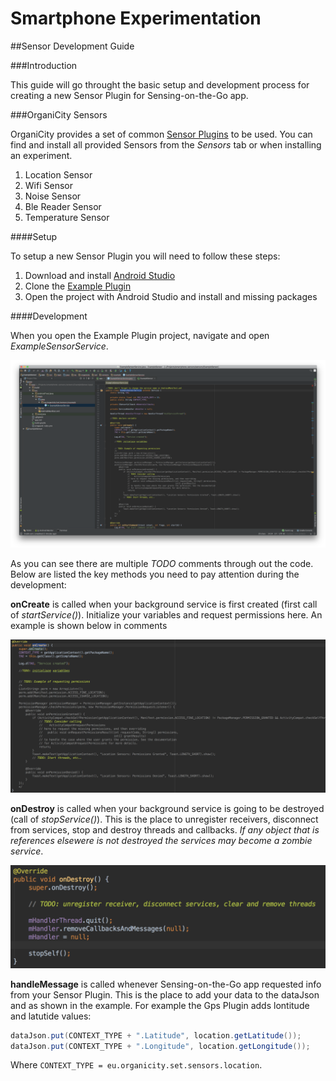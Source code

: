 # Smartphone Experimentation

##Sensor Development Guide


###Introduction

This guide will go throught the basic setup and development process for creating a new Sensor Plugin for
Sensing-on-the-Go app.

###OrganiCity Sensors

OrganiCity provides a set of common <a href="https://github.com/amaxilat/smartphone-sensors/tree/master/sensors">Sensor Plugins</a> to be used. You can find and install all provided 
Sensors from the *Sensors* tab or when installing an experiment.

1. Location Sensor
2. Wifi Sensor
3. Noise Sensor
4. Ble Reader Sensor
5. Temperature Sensor

####Setup

To setup a new Sensor Plugin you will need to follow these steps:

1.	Download and install <a href="https://developer.android.com/studio/index.html">Android Studio</a>
2.	Clone the <a href="https://developer.android.com/studio/index.html">Example Plugin</a>
3.	Open the project with Android Studio and install and missing packages

####Development

When you open the Example Plugin project, navigate and open *ExampleSensorService*.

![ExampleSensorService.java](./images/examplesensorservice.png)

As you can see there are multiple *TODO* comments through out the code.
Below are listed the key methods you need to pay attention during the development:

**onCreate** is called when your background service is first created (first call of *startService()*). 
Initialize your variables and request permissions here. An example is shown below in comments

![Request permissions](./images/oncreate.png)

**onDestroy** is called when your background service is going to be destroyed (call of *stopService()*). 
This is the place to unregister receivers, disconnect from services, stop and destroy threads and callbacks.
*If any object that is references elsewere is not destroyed the services may become a zombie service*.

![Request permissions](./images/ondestroy.png)

**handleMessage** is called whenever Sensing-on-the-Go app requested info from your Sensor Plugin.
This is the place to add your data to the dataJson and as shown in the example.
For example the Gps Plugin adds lontitude and latutide values:

```java
dataJson.put(CONTEXT_TYPE + ".Latitude", location.getLatitude());
dataJson.put(CONTEXT_TYPE + ".Longitude", location.getLongitude());
```

Where `CONTEXT_TYPE = eu.organicity.set.sensors.location`.




